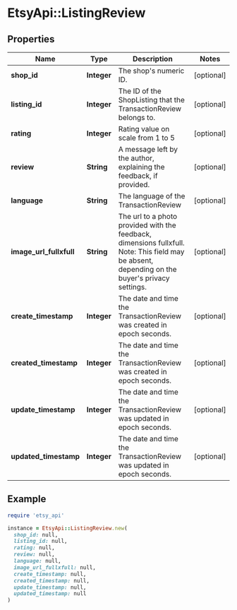 # EtsyApi::ListingReview

## Properties

| Name | Type | Description | Notes |
| ---- | ---- | ----------- | ----- |
| **shop_id** | **Integer** | The shop&#39;s numeric ID. | [optional] |
| **listing_id** | **Integer** | The ID of the ShopListing that the TransactionReview belongs to. | [optional] |
| **rating** | **Integer** | Rating value on scale from 1 to 5 | [optional] |
| **review** | **String** | A message left by the author, explaining the feedback, if provided. | [optional] |
| **language** | **String** | The language of the TransactionReview | [optional] |
| **image_url_fullxfull** | **String** | The url to a photo provided with the feedback, dimensions fullxfull. Note: This field may be absent, depending on the buyer&#39;s privacy settings. | [optional] |
| **create_timestamp** | **Integer** | The date and time the TransactionReview was created in epoch seconds. | [optional] |
| **created_timestamp** | **Integer** | The date and time the TransactionReview was created in epoch seconds. | [optional] |
| **update_timestamp** | **Integer** | The date and time the TransactionReview was updated in epoch seconds. | [optional] |
| **updated_timestamp** | **Integer** | The date and time the TransactionReview was updated in epoch seconds. | [optional] |

## Example

```ruby
require 'etsy_api'

instance = EtsyApi::ListingReview.new(
  shop_id: null,
  listing_id: null,
  rating: null,
  review: null,
  language: null,
  image_url_fullxfull: null,
  create_timestamp: null,
  created_timestamp: null,
  update_timestamp: null,
  updated_timestamp: null
)
```

